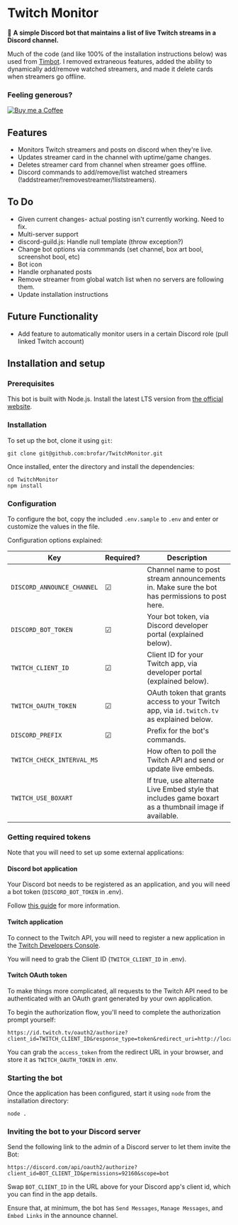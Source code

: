 # Twitch Monitor
🤖 **A simple Discord bot that maintains a list of live Twitch streams in a Discord channel.**

Much of the code (and like 100% of the installation instructions below) was used from [Timbot](https://github.com/roydejong/timbot). I removed extraneous features, added the ability to dynamically add/remove watched streamers, and made it delete cards when streamers go offline.

### Feeling generous?
[![Buy me a Coffee](https://www.buymeacoffee.com/assets/img/custom_images/orange_img.png)](https://www.buymeacoffee.com/brofar)

## Features
* Monitors Twitch streamers and posts on discord when they're live.
* Updates streamer card in the channel with uptime/game changes.
* Deletes streamer card from channel when streamer goes offline.
* Discord commands to add/remove/list watched streamers (!addstreamer/!removestreamer/!liststreamers).

## To Do
* Given current changes- actual posting isn't currently working. Need to fix.
* Multi-server support
* discord-guild.js: Handle null template (throw exception?)
* Change bot options via commmands (set channel, box art bool, screenshot bool, etc)
* Bot icon
* Handle orphanated posts
* Remove streamer from global watch list when no servers are following them.
* Update installation instructions

## Future Functionality
* Add feature to automatically monitor users in a certain Discord role (pull linked Twitch account)

## Installation and setup

### Prerequisites

This bot is built with Node.js. Install the latest LTS version from [the official website](https://nodejs.org/en/download).

### Installation

To set up the bot, clone it using `git`:

    git clone git@github.com:brofar/TwitchMonitor.git
    
Once installed, enter the directory and install the dependencies:

    cd TwitchMonitor
    npm install

### Configuration
 
To configure the bot, copy the included `.env.sample` to `.env` and enter or customize the values in the file. 

Configuration options explained:

|Key|Required?|Description|
|---|---------|-----------|
|`DISCORD_ANNOUNCE_CHANNEL`|☑|Channel name to post stream announcements in. Make sure the bot has permissions to post here.|
|`DISCORD_BOT_TOKEN`|☑|Your bot token, via Discord developer portal (explained below).|
|`TWITCH_CLIENT_ID`|☑|Client ID for your Twitch app, via developer portal (explained below).|
|`TWITCH_OAUTH_TOKEN`|☑|OAuth token that grants access to your Twitch app, via `id.twitch.tv` as explained below.|
|`DISCORD_PREFIX`|☑|Prefix for the bot's commands.|
|`TWITCH_CHECK_INTERVAL_MS`| |How often to poll the Twitch API and send or update live embeds.|
|`TWITCH_USE_BOXART`| |If true, use alternate Live Embed style that includes game boxart as a thumbnail image if available.|

### Getting required tokens

Note that you will need to set up some external applications: 

#### Discord bot application
Your Discord bot needs to be registered as an application, and you will need a bot token  (`DISCORD_BOT_TOKEN` in .env).

Follow [this guide](https://github.com/reactiflux/discord-irc/wiki/Creating-a-discord-bot-&-getting-a-token) for more information.

#### Twitch application
To connect to the Twitch API, you will need to register a new application in the [Twitch Developers Console](https://dev.twitch.tv/console/apps).

You will need to grab the Client ID (`TWITCH_CLIENT_ID` in .env).

#### Twitch OAuth token
To make things more complicated, all requests  to the Twitch API need to be authenticated with an OAuth grant generated by your own application.

To begin the authorization flow, you'll need to complete the authorization prompt yourself:
 
```
https://id.twitch.tv/oauth2/authorize?client_id=TWITCH_CLIENT_ID&response_type=token&redirect_uri=http://localhost
```

You can grab the `access_token` from the redirect URL in your browser, and store it as `TWITCH_OAUTH_TOKEN` in .env. 

### Starting the bot

Once the application has been configured, start it using `node` from the installation directory:

    node .
  
### Inviting the bot to your Discord server

Send the following link to the admin of a Discord server to let them invite the Bot:

  `https://discord.com/api/oauth2/authorize?client_id=BOT_CLIENT_ID&permissions=92160&scope=bot`
  
Swap `BOT_CLIENT_ID` in the URL above for your Discord app's client id, which you can find in the app details.

Ensure that, at minimum, the bot has `Send Messages`, `Manage Messages`, and `Embed Links` in the announce channel.